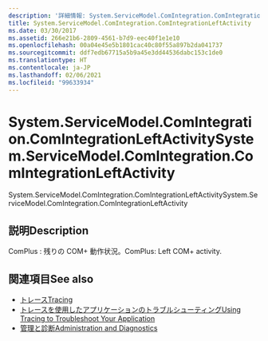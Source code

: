 ```yaml
---
description: '詳細情報: System.ServiceModel.ComIntegration.ComIntegrationLeftActivity'
title: System.ServiceModel.ComIntegration.ComIntegrationLeftActivity
ms.date: 03/30/2017
ms.assetid: 266e21b6-2809-4561-b7d9-eec40f1e1e10
ms.openlocfilehash: 00a04e45e5b1801cac40c80f55a897b2da041737
ms.sourcegitcommit: ddf7edb67715a5b9a45e3dd44536dabc153c1de0
ms.translationtype: HT
ms.contentlocale: ja-JP
ms.lasthandoff: 02/06/2021
ms.locfileid: "99633934"
---
```

# <a name="systemservicemodelcomintegrationcomintegrationleftactivity"></a><span data-ttu-id="f8a4d-103">System.ServiceModel.ComIntegration.ComIntegrationLeftActivity</span><span class="sxs-lookup"><span data-stu-id="f8a4d-103">System.ServiceModel.ComIntegration.ComIntegrationLeftActivity</span></span>

<span data-ttu-id="f8a4d-104">System.ServiceModel.ComIntegration.ComIntegrationLeftActivity</span><span class="sxs-lookup"><span data-stu-id="f8a4d-104">System.ServiceModel.ComIntegration.ComIntegrationLeftActivity</span></span>  
  
## <a name="description"></a><span data-ttu-id="f8a4d-105">説明</span><span class="sxs-lookup"><span data-stu-id="f8a4d-105">Description</span></span>  

 <span data-ttu-id="f8a4d-106">ComPlus : 残りの COM+ 動作状況。</span><span class="sxs-lookup"><span data-stu-id="f8a4d-106">ComPlus: Left COM+ activity.</span></span>  
  
## <a name="see-also"></a><span data-ttu-id="f8a4d-107">関連項目</span><span class="sxs-lookup"><span data-stu-id="f8a4d-107">See also</span></span>

- [<span data-ttu-id="f8a4d-108">トレース</span><span class="sxs-lookup"><span data-stu-id="f8a4d-108">Tracing</span></span>](index.md)
- [<span data-ttu-id="f8a4d-109">トレースを使用したアプリケーションのトラブルシューティング</span><span class="sxs-lookup"><span data-stu-id="f8a4d-109">Using Tracing to Troubleshoot Your Application</span></span>](using-tracing-to-troubleshoot-your-application.md)
- [<span data-ttu-id="f8a4d-110">管理と診断</span><span class="sxs-lookup"><span data-stu-id="f8a4d-110">Administration and Diagnostics</span></span>](../index.md)
